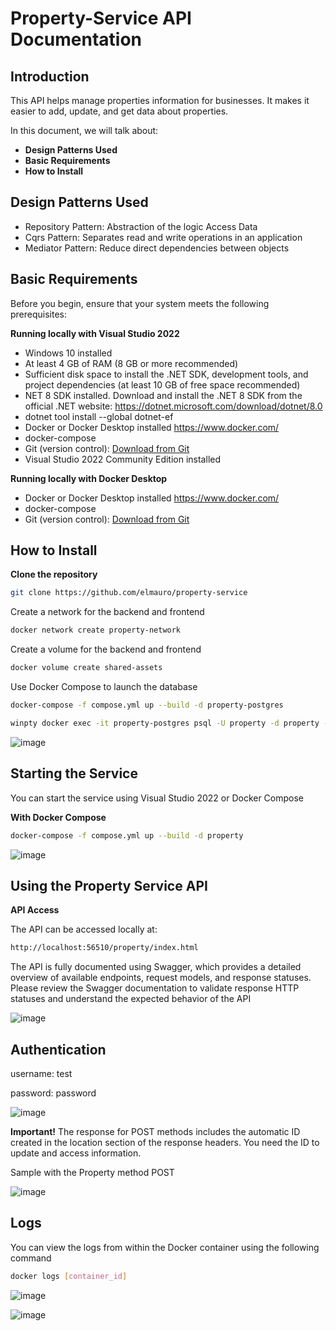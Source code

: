# Property-Service API Documentation

## Introduction

This API helps manage properties information for businesses. It makes it easier to add, update, and get data about properties.

In this document, we will talk about:

- **Design Patterns Used**
- **Basic Requirements**
- **How to Install**

## Design Patterns Used

- Repository Pattern: Abstraction of the logic Access Data
- Cqrs Pattern: Separates read and write operations in an application
- Mediator Pattern: Reduce direct dependencies between objects

## Basic Requirements

Before you begin, ensure that your system meets the following prerequisites:

**Running locally with Visual Studio 2022**
- Windows 10 installed
- At least 4 GB of RAM (8 GB or more recommended)
- Sufficient disk space to install the .NET SDK, development tools, and project dependencies (at least 10 GB of free space recommended)
- NET 8 SDK installed. Download and install the .NET 8 SDK from the official .NET website: https://dotnet.microsoft.com/download/dotnet/8.0
- dotnet tool install --global dotnet-ef
- Docker or Docker Desktop installed https://www.docker.com/
- docker-compose
- Git (version control): [Download from Git](https://git-scm.com/)
- Visual Studio 2022 Community Edition installed

**Running locally with Docker Desktop**
- Docker or Docker Desktop installed https://www.docker.com/
- docker-compose
- Git (version control): [Download from Git](https://git-scm.com/)

## How to Install

**Clone the repository**
```sh
git clone https://github.com/elmauro/property-service
```

Create a network for the backend and frontend

```sh
docker network create property-network
```

Create a volume for the backend and frontend

```sh
docker volume create shared-assets
```

Use Docker Compose to launch the database

```sh
docker-compose -f compose.yml up --build -d property-postgres
```

```sh
winpty docker exec -it property-postgres psql -U property -d property -f scripts/idempotent-migration.sql
```

![image](https://github.com/user-attachments/assets/e9110029-5971-4774-b813-81ec260f1270)

## Starting the Service

You can start the service using Visual Studio 2022 or Docker Compose

**With Docker Compose**

```sh
docker-compose -f compose.yml up --build -d property
```

![image](https://github.com/user-attachments/assets/b93b0c2c-8477-4eee-8d70-ae81cab5b199)

## Using the Property Service API

**API Access**

The API can be accessed locally at:

```sh
http://localhost:56510/property/index.html
```

The API is fully documented using Swagger, which provides a detailed overview of available endpoints, request models, and response statuses. Please review the Swagger documentation to validate response HTTP statuses and understand the expected behavior of the API

![image](https://github.com/user-attachments/assets/7ab0239d-a9f8-4693-a325-f5bd39cbc307)

## Authentication

username: test

password: password

![image](https://github.com/user-attachments/assets/7c2548b9-0fb1-4763-aedd-16e00820b3fd)


**Important!**
The response for POST methods includes the automatic ID created in the location section of the response headers. You need the ID to update and access information.

Sample with the Property method POST

![image](https://github.com/user-attachments/assets/c164e60a-e35e-4701-a733-d0b1ee0ee3ee)


## Logs

You can view the logs from within the Docker container using the following command

```sh
docker logs [container_id]
```

![image](https://github.com/user-attachments/assets/7a5e8b0e-487f-4ac8-8ac0-bbec00fbd500)

![image](https://github.com/user-attachments/assets/4769ba7a-7ce3-4506-a50d-bf2b6ba0b920)




